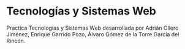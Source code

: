 # Tecnologías y Sistemas Web
Practica Tecnologías y Sistemas Web desarrollada por Adrián Ollero Jiménez, Enrique Garrido Pozo, Álvaro Gómez de la Torre García del Rincón.
